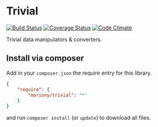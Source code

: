 Trivial
=======

[![Build Status](https://travis-ci.org/moriony/trivial.svg?branch=master)](https://travis-ci.org/moriony/trivial) 
[![Coverage Status](https://coveralls.io/repos/moriony/trivial/badge.svg?branch=master&service=github)](https://coveralls.io/github/moriony/trivial?branch=master)
[![Code Climate](https://codeclimate.com/github/moriony/trivial/badges/gpa.svg)](https://codeclimate.com/github/moriony/trivial)

Trivial data manipulators & converters.

## Install via composer

Add in your ```composer.json``` the require entry for this library.
```json
{
    "require": {
        "moriony/trivial": "*"
    }
}
```
and run ```composer install``` (or ```update```) to download all files.
